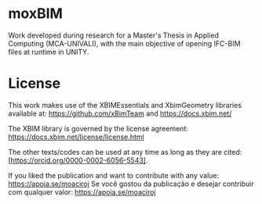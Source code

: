 # moxBIM

Work developed during research for a Master's Thesis in Applied Computing (MCA-UNIVALI), with the main objective of opening IFC-BIM files at runtime in UNITY.

# License

This work makes use of the XBIMEssentials and XbimGeometry libraries available at: 
https://github.com/xBimTeam and https://docs.xbim.net/

The XBIM library is governed by the license agreement: 
https://docs.xbim.net/license/license.html

The other texts/codes can be used at any time as long as they are cited: 
[https://orcid.org/0000-0002-6056-5543].

If you liked the publication and want to contribute with any value: https://apoia.se/moaciroj 
Se você gostou da publicação e desejar contribuir com qualquer valor: https://apoia.se/moaciroj

